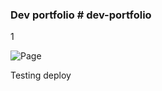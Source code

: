 
### Dev portfolio # dev-portfolio
1

![Page](https://user-images.githubusercontent.com/29616227/86516998-4b860b80-bdf3-11ea-94a5-cd3b1a44ec9e.jpg)


Testing deploy